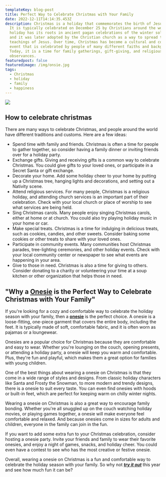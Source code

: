 ```yaml
---
templateKey: blog-post
title: Perfect Way to Celebrate Christmas with Your Family
date: 2022-12-11T14:14:35.453Z
description: Christmas is a holiday that commemorates the birth of Jesus Christ.
  It is typically celebrated on December 25 by Christians around the world. The
  holiday has its roots in ancient pagan celebrations of the winter solstice,
  and it was later adopted by the Christian church as a way to spread the
  teachings of Jesus. Over time, Christmas has become a cultural and commercial
  event that is celebrated by people of many different faiths and backgrounds.
  Today, it is a time for family gatherings, gift-giving, and religious
  observances.
featuredpost: false
featuredimage: /img/onsie.jpg
tags:
  - Christmas
  - holiday
  - family
  - happiness
---
```

![](/img/onsie.jpg)

## How to celebrate christmas

There are many ways to celebrate Christmas, and people around the world have different traditions and customs. Here are a few ideas:

* Spend time with family and friends. Christmas is often a time for people to gather together, so consider having a family dinner or inviting friends over for a holiday party.
* Exchange gifts. Giving and receiving gifts is a common way to celebrate Christmas. You could give gifts to your loved ones, or participate in a Secret Santa or gift exchange.
* Decorate your home. Add some holiday cheer to your home by putting up a Christmas tree, hanging lights and decorations, and setting out a Nativity scene.
* Attend religious services. For many people, Christmas is a religious holiday, and attending church services is an important part of their celebration. Check with your local church or place of worship to see what services are being held.
* Sing Christmas carols. Many people enjoy singing Christmas carols, either at home or at church. You could also try playing holiday music in your home or car.
* Make special treats. Christmas is a time for indulging in delicious treats, such as cookies, candies, and other sweets. Consider baking some cookies or other treats to share with your loved ones.
* Participate in community events. Many communities host Christmas parades, tree-lighting ceremonies, and other holiday events. Check with your local community center or newspaper to see what events are happening in your area.
* Give to those in need. Christmas is also a time for giving to others. Consider donating to a charity or volunteering your time at a soup kitchen or other organization that helps those in need.

## "Why a [Onesie](https://amzn.to/3WblUka) is the Perfect Way to Celebrate Christmas with Your Family"

If you're looking for a cozy and comfortable way to celebrate the holiday season with your family, then a **[onesie](https://amzn.to/3WblUka)** is the perfect choice. A onesie is a loose-fitting, one-piece garment that covers the entire body, including the feet. It is typically made of soft, comfortable fabric, and it is often worn as pajamas or a loungewear.

Onesies are a popular choice for Christmas because they are comfortable and easy to wear. Whether you're lounging on the couch, opening presents, or attending a holiday party, a onesie will keep you warm and comfortable. Plus, they're fun and playful, which makes them a great option for families with young children.

One of the best things about wearing a onesie on Christmas is that they come in a wide range of styles and designs. From classic holiday characters like Santa and Frosty the Snowman, to more modern and trendy designs, there is a onesie to suit every taste. You can even find onesies with hoods or built-in feet, which are perfect for keeping warm on chilly winter nights.

Wearing a onesie on Christmas is also a great way to encourage family bonding. Whether you're all snuggled up on the couch watching holiday movies, or playing games together, a onesie will make everyone feel comfortable and relaxed. And because onesies come in sizes for adults and children, everyone in the family can join in the fun.

If you want to add some extra fun to your Christmas celebration, consider hosting a onesie party. Invite your friends and family to wear their favorite onesies, and enjoy a night of games, snacks, and holiday cheer. You could even have a contest to see who has the most creative or festive onesie.

Overall, wearing a onesie on Christmas is a fun and comfortable way to celebrate the holiday season with your family. So why not ***[try it out](https://amzn.to/3WblUka)*** this year and see how much fun it can be?